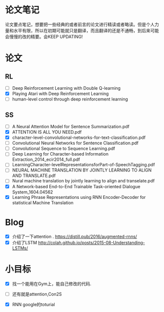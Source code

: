 # 论文笔记
论文要点笔记，想要把一些经典的或者前言的论文进行精读或者略读。但是个人力量和水平有限，所以在初期可能就只是翻译，而且翻译的还是不通畅，到后来可能会慢慢的改的精要。会KEEP UPDATING!



# 论文

## RL
- [ ] Deep Reinforcement Learning with Double Q-learning
- [x] Playing Atari with Deep Reinforcement Learning
- [ ] human-level control through deep reinforcement learning

## SS

- [ ] A Neural Attention Model for Sentence Summarization.pdf
- [x] ATTENTION IS ALL YOU NEED.pdf
- [x] character-level-convolutional-networks-for-text-classification.pdf
- [ ] Convolutional Neural Networks for Sentence Classification.pdf
- [ ] Convolutional Sequence to Sequence Learning.pdf
- [ ] Deep Learning for Character-based Information Extraction_2014_ecir2014_full.pdf
- [ ] LearningCharacter-levelRepresentationsforPart-of-SpeechTagging.pdf
- [ ] NEURAL MACHINE TRANSLATION BY JOINTLY LEARNING TO ALIGN AND TRANSLATE.pdf
- [ ] Nural machine translation by jointly learning to align and transelate.pdf
- [x] A Network-based End-to-End Trainable Task-oriented Dialogue System_1604.04562
- [x] Learning Phrase Representations using RNN Encoder-Decoder for statistical Machine Translation

# Blog

- [x] 介绍了一下attention .   https://distill.pub/2016/augmented-rnns/ 
- [x] 介绍了LSTM http://colah.github.io/posts/2015-08-Understanding-LSTMs/

# 小目标

- [x] 找一个能用在Gym上，能自己修改的代码.
- [ ] 还有就是attention,Con2S
- [x] RNN google的toturial


